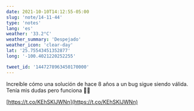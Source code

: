 ```yaml
---
date: 2021-10-10T14:12:55-05:00
slug: 'note/14-11-44'
type: 'notes'
lang: 'es'
weather: '33.2°C'
weather_summary: 'Despejado'
weather_icon: 'clear-day'
lat: '25.75543451352877'
long: '-100.4021220252255'

tweet_id: '1447278963450170000'
---
```

Increíble cómo una solución de hace 8 años a un bug sigue siendo válida. Tenía mis dudas pero funciona 🙌🏼

[https://t.co/KEhSKlJWNn](https://t.co/KEhSKlJWNn) 